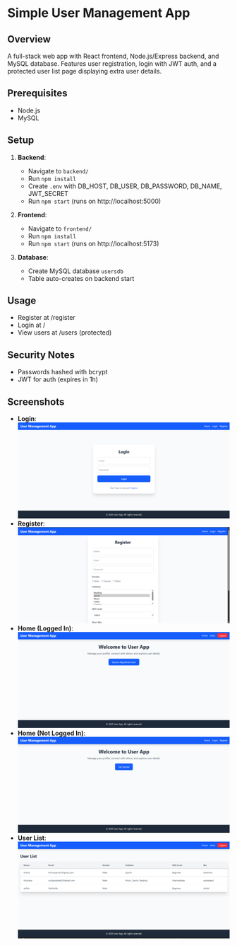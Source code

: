 # Simple User Management App

## Overview
A full-stack web app with React frontend, Node.js/Express backend, and MySQL database. Features user registration, login with JWT auth, and a protected user list page displaying extra user details.

## Prerequisites
- Node.js
- MySQL

## Setup
1. **Backend**:
   - Navigate to `backend/`
   - Run `npm install`
   - Create `.env` with DB_HOST, DB_USER, DB_PASSWORD, DB_NAME, JWT_SECRET
   - Run `npm start` (runs on http://localhost:5000)

2. **Frontend**:
   - Navigate to `frontend/`
   - Run `npm install`
   - Run `npm start` (runs on http://localhost:5173)

3. **Database**:
   - Create MySQL database `usersdb`
   - Table auto-creates on backend start

## Usage
- Register at /register
- Login at /
- View users at /users (protected)

## Security Notes
- Passwords hashed with bcrypt
- JWT for auth (expires in 1h)

## Screenshots
- **Login**:  
  ![Login Page](screenshots/login.png)
- **Register**:  
  ![Register Page](screenshots/register.png)
- **Home (Logged In)**:  
  ![Home Page Logged In](screenshots/home2.png)
- **Home (Not Logged In)**:  
  ![Home Page Not Logged In](screenshots/home1.png)
- **User List**:  
  ![User List Page](screenshots/userList.png)